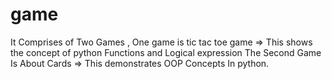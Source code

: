 # game

It Comprises of Two Games , One game is tic tac toe game => This shows the concept of python Functions and Logical expression 
The Second Game Is About Cards => This demonstrates OOP Concepts In python.
